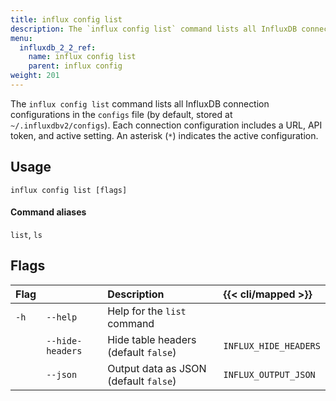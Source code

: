 ```yaml
---
title: influx config list
description: The `influx config list` command lists all InfluxDB connection configurations.
menu:
  influxdb_2_2_ref:
    name: influx config list
    parent: influx config
weight: 201
---
```


The `influx config list` command lists all InfluxDB connection configurations in
the `configs` file (by default, stored at `~/.influxdbv2/configs`).
Each connection configuration includes a URL, API token, and active setting.
An asterisk (`*`) indicates the active configuration.

## Usage
```
influx config list [flags]
```

#### Command aliases
`list`, `ls`

## Flags
| Flag |                  | Description                                  | {{< cli/mapped >}}    |
| :--- | :--------------- | :------------------------------------------- | :-------------------- |
| `-h` | `--help`         | Help for the `list` command                  |                       |
|      | `--hide-headers` | Hide table headers (default `false`)         | `INFLUX_HIDE_HEADERS` |
|      | `--json`         | Output data as JSON (default `false`)        | `INFLUX_OUTPUT_JSON`  |
